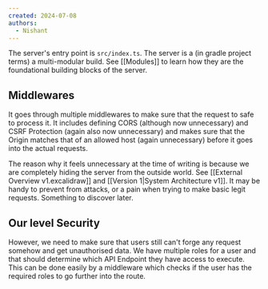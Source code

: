 ```yaml
---
created: 2024-07-08
authors:
  - Nishant
---
```

The server's entry point is `src/index.ts`. The server is a (in gradle project terms) a multi-modular build. See [[Modules]] to learn how they are the foundational building blocks of the server.

## Middlewares

It goes through multiple middlewares to make sure that the request to safe to process it. It includes defining CORS (although now unnecessary) and CSRF Protection (again also now unnecessary) and makes sure that the Origin matches that of an allowed host (again unnecessary) before it goes into the actual requests.

The reason why it feels unnecessary at the time of writing is because we are completely hiding the server from the outside world. See [[External Overview v1.excalidraw]] and [[Version 1|System Architecture v1]]. It may be handy to prevent from attacks, or a pain when trying to make basic legit requests. Something to discover later.

## Our level Security

However, we need to make sure that users still can't forge any request somehow and get unauthorised data. We have multiple roles for a user and that should determine which API Endpoint they have access to execute. This can be done easily by a middleware which checks if the user has the required roles to go further into the route.